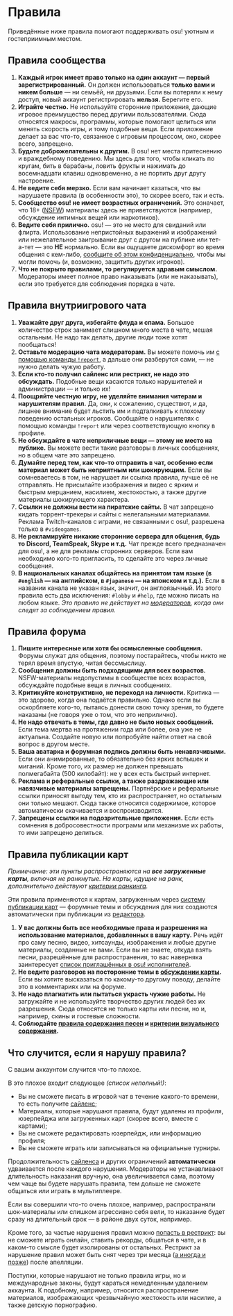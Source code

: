 # Правила

Приведённые ниже правила помогают поддерживать osu! уютным и гостеприимным местом.

## Правила сообщества

1. **Каждый игрок имеет право только на *один* аккаунт — первый зарегистрированный.** Он должен использоваться **только вами и никем больше** — ни семьёй, ни друзьями. Если вы потеряли к нему доступ, новый аккаунт регистрировать **нельзя.** Берегите его.
2. **Играйте честно.** Не используйте сторонние приложения, дающие игровое преимущество перед другими пользователями. Сюда относятся макросы, программы, которые помогают целиться или менять скорость игры, и тому подобные вещи. Если приложение делает за вас что-то, связанное с игровым процессом, оно, скорее всего, запрещено.
3. **Будьте доброжелательны к другим.** В osu! нет места притеснению и враждебному поведению. Мы здесь для того, чтобы кликать по кругам, бить в барабаны, ловить фрукты и нажимать до восемнадцати клавиш одновременно, а не портить друг другу настроение.
4. **Не ведите себя мерзко.** Если вам начинает казаться, что вы нарушаете правила (в особенности это), то скорее всего, так и есть.
5. **Сообщество osu! не имеет возрастных ограничений.** Это означает, что 18+ ([NSFW](https://ru.wikipedia.org/wiki/NSFW)) материалы здесь не приветствуются (например, обсуждение интимных вещей или наркотиков).
6. **Ведите себя прилично.** osu! — это не место для свиданий или флирта. Использование непристойных выражений и изображений или нежелательное заигрывание друг с другом на публике или тет-а-тет — это **НЕ** нормально. Если вы ощущаете дискомфорт во время общения с кем-либо, [сообщите об этом конфиденциально](/wiki/Reporting_Bad_Behaviour/Abuse), чтобы мы могли помочь (и, возможно, защитить других игроков).
7. **Что не покрыто правилами, то регулируется здравым смыслом.** Модераторы имеет полное право наказывать (или не наказывать), если это требуется для соблюдения порядка в чате.

## Правила внутриигрового чата

1. **Уважайте друг друга, избегайте флуда и спама.** Большое количество строк занимает слишком много места в чате, мешая остальным. Не надо так делать, другие люди тоже хотят пообщаться!
2. **Оставьте модерацию чата модераторам.** Вы можете помочь им [с помощью команды `!report`](/wiki/Reporting_Bad_Behaviour), а дальше они разберутся сами, — не нужно делать чужую работу.
3. **Если кто-то получил сайленс или рестрикт, не надо это обсуждать.** Подобные вещи касаются только нарушителей и администрации — и только их!
4. **Поощряйте честную игру, не уделяйте внимания читерам и нарушителям правил.** Да, они, к сожалению, существют, и да, лишнее внимание будет льстить им и подталкивать к плохому поведению остальных игроков. Сообщайте о нарушителях с помощью команды `!report` или через соответствующую кнопку в профиле.
5. **Не обсуждайте в чате неприличные вещи — этому не место на публике.** Вы можете вести такие разговоры в личных сообщениях, но в общем чате это запрещено.
6. **Думайте перед тем, как что-то отправить в чат, особенно если материал может быть неприятным или шокирующим.** Если вы сомневаетесь в том, не нарушает ли ссылка правила, лучше её не отправлять. Не присылайте изображения и видео с ярким и быстрым мерцанием, насилием, жестокостью, а также другие материалы шокирующего характера.  
7. **Ссылки не должны вести на пиратские сайты.** В чат запрещено кидать торрент-трекеры и сайты с нелегальными материалами. Реклама Twitch-каналов с играми, не связанными с osu!, разрешена только в `#videogames`.
8. **Не рекламируйте никакие сторонние сервера для общения, будь то Discord, TeamSpeak, Skype и т.д.** Чат прежде всего предназначен для osu!, а не для рекламы сторонних серверов. Если вам необходимо кого-то пригласить, то сделайте это через личные сообщения.
9. **В национальных каналах общайтесь на принятом там языке (в `#english` — на английском, в `#japanese` — на японском и т.д.).** Если в названии канала не указан язык, значит, он англоязычный. Из этого правила есть два исключения: `#lobby` и `#help`, где можно писать на любом языке. *Это правило не действует на [модераторов](/wiki/People/The_Team/Global_Moderation_Team), когда они следят за соблюдением правил.*

## Правила форума

1. **Пишите интересные или хотя бы осмысленные сообщения.** Форумы служат для общения, поэтому постарайтесь, чтобы никто не терял время впустую, читая бессмыслицу.
2. **Сообщения должны быть подходящими для всех возрастов.** NSFW-материалы недопустимы в сообществе всех возрастов, обсуждайте подобные вещи в личных сообщениях.
3. **Критикуйте конструктивно, не переходя на личности.** Критика — это здорово, когда она подаётся правильно. Однако если вы оскорбляете кого-то, пытаясь донести свою точку зрения, то будете наказаны (не говоря уже о том, что это неприлично).
4. **Не надо отвечать в темы, где давно не было новых сообщений.** Если тема мертва на протяжении года или более, она уже не актуальна. Создайте новую или попробуйте найти ответ на свой вопрос в другом месте.
5. **Ваша аватарка и форумная подпись должны быть ненавязчивыми.** Если они анимированные, то обязательно без ярких вспышек и миганий. Кроме того, их размер не должен превышать полмегабайта (500 килобайт): не у всех есть быстрый интернет.
6. **Реклама и реферальные ссылки, а также раздражающие или навязчивые материалы запрещены.** Партнёрские и реферальные ссылки приносят выгоду тем, кто их распространяет, но остальным они только мешают. Сюда также относится содержимое, которое автоматически скачивается и воспроизводится.
7. **Запрещены ссылки на подозрительные приложения.** Если есть сомнения в добросовестности программ или механизме их работы, то ими запрещено делиться.

## Правила публикации карт

*Примечание: эти пункты распространяются на **все загруженные карты**, включая не ранкнутые. На карты, идущие на ранк, дополнительно действуют [критерии ранкинга](/wiki/Ranking_Criteria).*

Эти правила применяются к картам, загруженным через [систему публикации карт](/wiki/Submission) — форумные темы и обсуждения для них создаются автоматически при публикации из [редактора](/wiki/Beatmap_Editor).

1. **У вас должны быть все необходимые права и разрешения на использование материалов, добавленных в вашу карту.** Речь идёт про саму песню, видео, хитсаунды, изображения и любые другие материалы, созданные не вами. Если вы не знаете, откуда взять песни, разрешённые для распространения, то вас наверняка заинтересует [список приглашённых в osu! исполнителей](https://osu.ppy.sh/beatmaps/artists).
2. **Не ведите разговоров на посторонние темы в [обсуждении карты](/wiki/Beatmap_Discussion).** Если вы хотите высказаться по какому-то другому поводу, делайте это в комментариях или на форуме.
3. **Не надо плагиатить или пытаться украсть чужие работы.** Не загружайте и не используйте творчество других людей без их разрешения. Сюда относятся не только карты или песни, но и, например, скины и гостевые сложности.
4. **Соблюдайте [правила содержания песен](/wiki/Rules/Song_Content_Rules) и [критерии визуального содержания](/wiki/Rules/Visual_Content_Considerations).**

## Что случится, если я нарушу правила?

С вашим аккаунтом случится что-то плохое.

В это плохое входит следующее *(список неполный!)*:

- Вы не сможете писать в игровой чат в течение какого-то времени, то есть получите [сайленс](/wiki/Silence);
- Материалы, которые нарушают правила, будут удалены из профиля, юзерпейджа или загруженных карт (скорее всего, вместе с картами);
- Вы не сможете редактировать юзерпейдж, или информацию профиля;
- Вы не сможете играть или записываться на официальные турниры.

Продолжительность [сайленса](/wiki/Silence) и других ограничений **автоматически** удваивается после каждого нарушения. Модераторы не устанавливают длительность наказания вручную, она увеличивается сама, поэтому чем чаще вы будете нарушать правила, тем дольше не сможете общаться или играть в мультиплеере.

Если вы совершили что-то очень плохое, например, распространяли шок-материалы или слишком агрессивно себя вели, то наказание будет сразу на длительный срок — в районе двух суток, например.

Кроме того, за частые нарушения правил можно [попасть в рестрикт](/wiki/Help_Centre/Account_Restrictions): вы не сможете играть онлайн, ставить рекорды, общаться в чате, и в каком-то смысле будет изолированы от остальных. Рестрикт за нарушение правил может быть снят через три месяца ([а иногда и позже](/wiki/Help_Centre/Account_Restrictions#common-restriction-reasons-and-cooldowns)) после апелляции.

Поступки, которые нарушают не только правила игры, но и международные законы, будут караться немедленным удалением аккаунта.
К подобному, например, относится распространение материалов, изображающих чрезвычайную жестокость или насилие, а также детскую порнографию.
